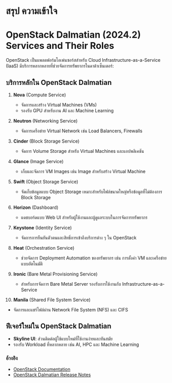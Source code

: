 # สรุป ความเข้าใจ

# OpenStack Dalmatian (2024.2) Services and Their Roles

OpenStack เป็นแพลตฟอร์มโอเพ่นซอร์สสำหรับ Cloud Infrastructure-as-a-Service (IaaS) มีบริการหลากหลายที่ช่วยจัดการทรัพยากรในดาต้าเซ็นเตอร์:

## บริการหลักใน OpenStack Dalmatian

1. **Nova** (Compute Service)

   - จัดการและสร้าง Virtual Machines (VMs)
   - รองรับ GPU สำหรับงาน AI และ Machine Learning

2. **Neutron** (Networking Service)

   - จัดการเครือข่าย Virtual Network เช่น Load Balancers, Firewalls

3. **Cinder** (Block Storage Service)

   - จัดการ Volume Storage สำหรับ Virtual Machines และแอปพลิเคชัน

4. **Glance** (Image Service)

   - เก็บและจัดการ VM Images เช่น Image สำหรับสร้าง Virtual Machine

5. **Swift** (Object Storage Service)

   - จัดเก็บข้อมูลแบบ Object Storage เหมาะสำหรับไฟล์ขนาดใหญ่หรือข้อมูลที่ไม่ต้องการ Block Storage

6. **Horizon** (Dashboard)

   - แดชบอร์ดแบบ Web UI สำหรับผู้ใช้งานและผู้ดูแลระบบในการจัดการทรัพยากร

7. **Keystone** (Identity Service)

   - จัดการการยืนยันตัวตนและสิทธิ์การเข้าถึงบริการต่าง ๆ ใน OpenStack

8. **Heat** (Orchestration Service)

   - ช่วยจัดการ Deployment Automation ของทรัพยากร เช่น การตั้งค่า VM และเครือข่ายแบบอัตโนมัติ

9. **Ironic** (Bare Metal Provisioning Service)

   - สำหรับการจัดการ Bare Metal Server รองรับการใช้งานกับ Infrastructure-as-a-Service

10. **Manila** (Shared File System Service)

- จัดการและแชร์ไฟล์ผ่าน Network File System (NFS) และ CIFS

## ฟีเจอร์ใหม่ใน OpenStack Dalmatian

- **Skyline UI**: ส่วนติดต่อผู้ใช้แบบใหม่ที่ใช้งานง่ายและทันสมัย
- รองรับ Workload ที่หลากหลาย เช่น AI, HPC และ Machine Learning

### อ้างอิง

- [OpenStack Documentation](https://docs.openstack.org)
- [OpenStack Dalmatian Release Notes](https://releases.openstack.org)
